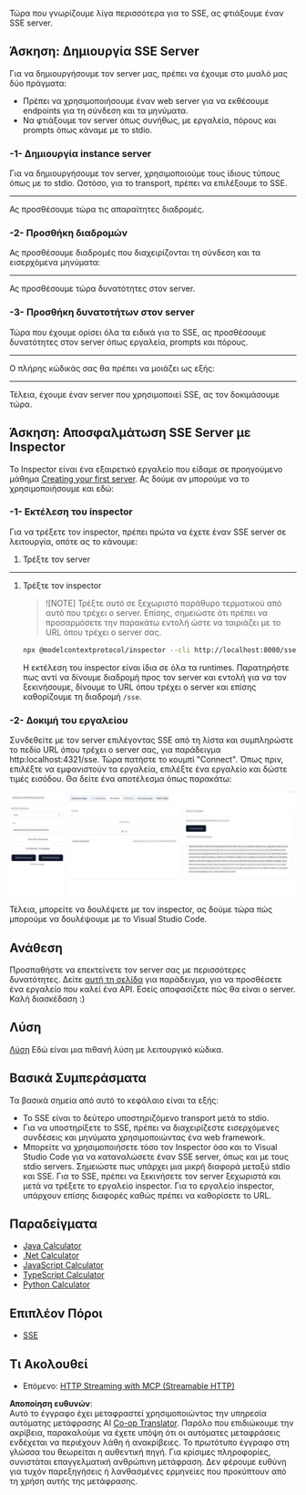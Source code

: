 <!--
CO_OP_TRANSLATOR_METADATA:
{
  "original_hash": "d90ca3d326c48fab2ac0ebd3a9876f59",
  "translation_date": "2025-07-04T17:24:33+00:00",
  "source_file": "03-GettingStarted/05-sse-server/README.md",
  "language_code": "el"
}
-->
Τώρα που γνωρίζουμε λίγα περισσότερα για το SSE, ας φτιάξουμε έναν SSE server.

## Άσκηση: Δημιουργία SSE Server

Για να δημιουργήσουμε τον server μας, πρέπει να έχουμε στο μυαλό μας δύο πράγματα:

- Πρέπει να χρησιμοποιήσουμε έναν web server για να εκθέσουμε endpoints για τη σύνδεση και τα μηνύματα.
- Να φτιάξουμε τον server όπως συνήθως, με εργαλεία, πόρους και prompts όπως κάναμε με το stdio.

### -1- Δημιουργία instance server

Για να δημιουργήσουμε τον server, χρησιμοποιούμε τους ίδιους τύπους όπως με το stdio. Ωστόσο, για το transport, πρέπει να επιλέξουμε το SSE.

---

Ας προσθέσουμε τώρα τις απαραίτητες διαδρομές.

### -2- Προσθήκη διαδρομών

Ας προσθέσουμε διαδρομές που διαχειρίζονται τη σύνδεση και τα εισερχόμενα μηνύματα:

---

Ας προσθέσουμε τώρα δυνατότητες στον server.

### -3- Προσθήκη δυνατοτήτων στον server

Τώρα που έχουμε ορίσει όλα τα ειδικά για το SSE, ας προσθέσουμε δυνατότητες στον server όπως εργαλεία, prompts και πόρους.

---

Ο πλήρης κώδικάς σας θα πρέπει να μοιάζει ως εξής:

---

Τέλεια, έχουμε έναν server που χρησιμοποιεί SSE, ας τον δοκιμάσουμε τώρα.

## Άσκηση: Αποσφαλμάτωση SSE Server με Inspector

Το Inspector είναι ένα εξαιρετικό εργαλείο που είδαμε σε προηγούμενο μάθημα [Creating your first server](/03-GettingStarted/01-first-server/README.md). Ας δούμε αν μπορούμε να το χρησιμοποιήσουμε και εδώ:

### -1- Εκτέλεση του inspector

Για να τρέξετε τον inspector, πρέπει πρώτα να έχετε έναν SSE server σε λειτουργία, οπότε ας το κάνουμε:

1. Τρέξτε τον server

---

1. Τρέξτε τον inspector

    > ![NOTE]
    > Τρέξτε αυτό σε ξεχωριστό παράθυρο τερματικού από αυτό που τρέχει ο server. Επίσης, σημειώστε ότι πρέπει να προσαρμόσετε την παρακάτω εντολή ώστε να ταιριάζει με το URL όπου τρέχει ο server σας.

    ```sh
    npx @modelcontextprotocol/inspector --cli http://localhost:8000/sse --method tools/list
    ```

    Η εκτέλεση του inspector είναι ίδια σε όλα τα runtimes. Παρατηρήστε πως αντί να δίνουμε διαδρομή προς τον server και εντολή για να τον ξεκινήσουμε, δίνουμε το URL όπου τρέχει ο server και επίσης καθορίζουμε τη διαδρομή `/sse`.

### -2- Δοκιμή του εργαλείου

Συνδεθείτε με τον server επιλέγοντας SSE από τη λίστα και συμπληρώστε το πεδίο URL όπου τρέχει ο server σας, για παράδειγμα http:localhost:4321/sse. Τώρα πατήστε το κουμπί "Connect". Όπως πριν, επιλέξτε να εμφανιστούν τα εργαλεία, επιλέξτε ένα εργαλείο και δώστε τιμές εισόδου. Θα δείτε ένα αποτέλεσμα όπως παρακάτω:

![SSE Server running in inspector](../../../../translated_images/sse-inspector.d86628cc597b8fae807a31d3d6837842f5f9ee1bcc6101013fa0c709c96029ad.el.png)

Τέλεια, μπορείτε να δουλέψετε με τον inspector, ας δούμε τώρα πώς μπορούμε να δουλέψουμε με το Visual Studio Code.

## Ανάθεση

Προσπαθήστε να επεκτείνετε τον server σας με περισσότερες δυνατότητες. Δείτε [αυτή τη σελίδα](https://api.chucknorris.io/) για παράδειγμα, για να προσθέσετε ένα εργαλείο που καλεί ένα API. Εσείς αποφασίζετε πώς θα είναι ο server. Καλή διασκέδαση :)

## Λύση

[Λύση](./solution/README.md) Εδώ είναι μια πιθανή λύση με λειτουργικό κώδικα.

## Βασικά Συμπεράσματα

Τα βασικά σημεία από αυτό το κεφάλαιο είναι τα εξής:

- Το SSE είναι το δεύτερο υποστηριζόμενο transport μετά το stdio.
- Για να υποστηρίξετε το SSE, πρέπει να διαχειρίζεστε εισερχόμενες συνδέσεις και μηνύματα χρησιμοποιώντας ένα web framework.
- Μπορείτε να χρησιμοποιήσετε τόσο τον Inspector όσο και το Visual Studio Code για να καταναλώσετε έναν SSE server, όπως και με τους stdio servers. Σημειώστε πως υπάρχει μια μικρή διαφορά μεταξύ stdio και SSE. Για το SSE, πρέπει να ξεκινήσετε τον server ξεχωριστά και μετά να τρέξετε το εργαλείο inspector. Για το εργαλείο inspector, υπάρχουν επίσης διαφορές καθώς πρέπει να καθορίσετε το URL.

## Παραδείγματα

- [Java Calculator](../samples/java/calculator/README.md)
- [.Net Calculator](../../../../03-GettingStarted/samples/csharp)
- [JavaScript Calculator](../samples/javascript/README.md)
- [TypeScript Calculator](../samples/typescript/README.md)
- [Python Calculator](../../../../03-GettingStarted/samples/python)

## Επιπλέον Πόροι

- [SSE](https://developer.mozilla.org/en-US/docs/Web/API/Server-sent_events)

## Τι Ακολουθεί

- Επόμενο: [HTTP Streaming with MCP (Streamable HTTP)](../06-http-streaming/README.md)

**Αποποίηση ευθυνών**:  
Αυτό το έγγραφο έχει μεταφραστεί χρησιμοποιώντας την υπηρεσία αυτόματης μετάφρασης AI [Co-op Translator](https://github.com/Azure/co-op-translator). Παρόλο που επιδιώκουμε την ακρίβεια, παρακαλούμε να έχετε υπόψη ότι οι αυτόματες μεταφράσεις ενδέχεται να περιέχουν λάθη ή ανακρίβειες. Το πρωτότυπο έγγραφο στη γλώσσα του θεωρείται η αυθεντική πηγή. Για κρίσιμες πληροφορίες, συνιστάται επαγγελματική ανθρώπινη μετάφραση. Δεν φέρουμε ευθύνη για τυχόν παρεξηγήσεις ή λανθασμένες ερμηνείες που προκύπτουν από τη χρήση αυτής της μετάφρασης.